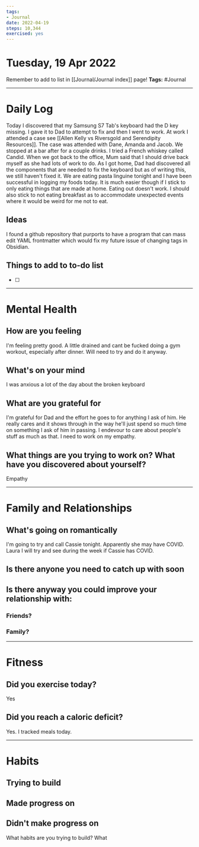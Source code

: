 ```yaml
---
tags: 
- Journal
date: 2022-04-19
steps: 10,344
exercised: yes
---
```

# Tuesday, 19 Apr 2022

Remember to add to list in [[Journal/Journal index]] page!
**Tags:** #Journal 

---
# Daily Log
Today I discovered that my Samsung S7 Tab's keyboard had the D key missing. I gave it to Dad to attempt to fix and then I went to work. At work I attended a case see [[Allen Kelly vs Riversgold and Serendipity Resources]]. The case was attended with Dane, Amanda and Jacob. We stopped at a bar after for a couple drinks. I tried a French whiskey called Candid. When we got back to the office, Mum said that I should drive back myself as she had lots of work to do. As I got home, Dad had discovered all the components that are needed to fix the keyboard but as of writing this, we still haven't fixed it. We are eating pasta linguine tonight and I have been successful in logging my foods today. It is much easier though if I stick to only eating things that are made at home. Eating out doesn't work. I should also stick to not eating breakfast as to accommodate unexpected events where it would be weird for me not to eat. 

## Ideas 
I found a github repository that purports to have a program that can mass edit YAML frontmatter which would fix my future issue of changing tags in Obsidian. 

## Things to add to to-do list
- [ ] 

---
# Mental Health
## How are you feeling
I'm feeling pretty good. A little drained and cant be fucked doing a gym workout, especially after dinner. Will need to try and do it anyway.

## What's on your mind
I was anxious a lot of the day about the broken keyboard

## What are you grateful for
I'm grateful for Dad and the effort he goes to for anything I ask of him. He really cares and it shows through in the way he'll just spend so much time on something I ask of him in passing. I endevour to care about people's stuff as much as that. I need to work on my empathy.

## What things are you trying to work on? What have you discovered about yourself?
Empathy

---
# Family and Relationships

## What's going on romantically
I'm going to try and call Cassie tonight. Apparently she may have COVID. Laura I will try and see during the week if Cassie has COVID. 

## Is there anyone you need to catch up with soon

## Is there anyway you could improve your relationship with:
### Friends?

### Family?


---
# Fitness
## Did you exercise today?
Yes
## Did you reach a caloric deficit?
Yes. I tracked meals today.

---
# Habits
## Trying to build

## Made progress on

## Didn't make progress on
What habits are you trying to build? What


